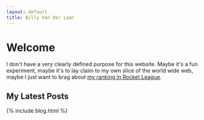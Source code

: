 ```yaml
---
layout: default
title: Billy Van Der Laar
---
```

# Welcome

I don't have a very clearly defined purpose for this website. Maybe it's a fun experiment, maybe it's to lay claim to my own slice of the world wide web, maybe I just want to brag about [my ranking in Rocket League](/ranks/).

## My Latest Posts
{% include blog.html %}
